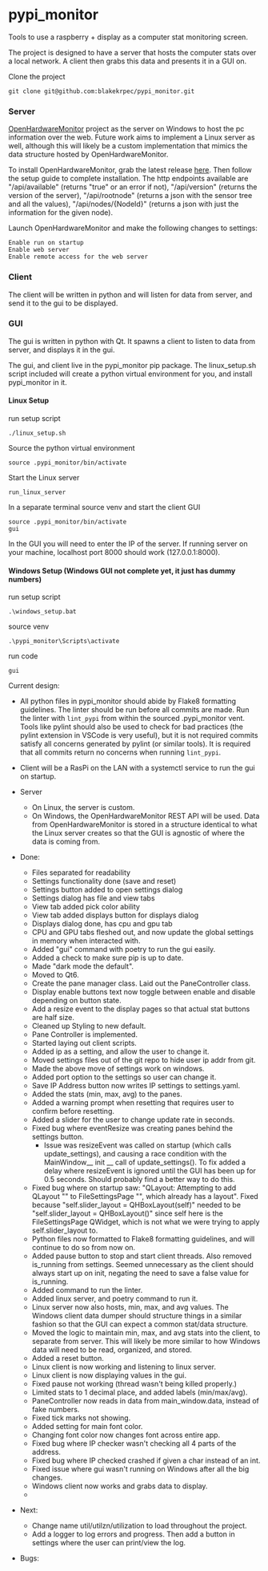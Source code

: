 # pypi_monitor
Tools to use a raspberry + display as a computer stat monitoring screen. 

The project is designed to have a server that hosts the computer stats over a local network. A client then grabs this data and presents it in a GUI on. 

Clone the project
```
git clone git@github.com:blakekrpec/pypi_monitor.git
```

### Server
[OpenHardwareMonitor](https://github.com/hexagon-oss/openhardwaremonitor) project as the server on Windows to host the pc information over the web. Future work aims to implement a Linux server as well, although this will likely be a custom implementation that mimics the data structure hosted by OpenHardwareMonitor.

To install OpenHardwareMonitor, grab the latest release [here](https://github.com/hexagon-oss/openhardwaremonitor/releases). Then follow the setup guide to complete installation. The http endpoints available are "/api/available" (returns "true" or an error if not), "/api/version" (returns the version of the server), "/api/rootnode" (returns a json with the sensor tree and all the values), "/api/nodes/{NodeId}" (returns a json with just the information for the given node).

Launch OpenHardwareMonitor and make the following changes to settings:

    Enable run on startup
    Enable web server
    Enable remote access for the web server

### Client 
The client will be written in python and will listen for data from server, and send it to the gui to be displayed. 

### GUI
The gui is written in python with Qt. It spawns a client to listen to data from server, and displays it in the gui.

The gui, and client live in the pypi_monitor pip package. The linux_setup.sh script included will create a python virtual environment for you, and install pypi_monitor in it.

#### Linux Setup
run setup script
```
./linux_setup.sh
```
Source the python virtual environment
```
source .pypi_monitor/bin/activate
```
Start the Linux server 
```
run_linux_server
```
In a separate terminal source venv and start the client GUI
```
source .pypi_monitor/bin/activate
gui
```
In the GUI you will need to enter the IP of the server. If running server on your machine, localhost port 8000 should work (127.0.0.1:8000).

#### Windows Setup (Windows GUI not complete yet, it just has dummy numbers)

run setup script
```
.\windows_setup.bat
```
source venv
```
.\pypi_monitor\Scripts\activate
```
run code 
```
gui
```

Current design:

- All python files in pypi_monitor should abide by Flake8 formatting guidelines. The linter should be run before all commits are made. Run the linter with `lint_pypi` from within the sourced .pypi_monitor vent. Tools like pylint should also be used to check for bad practices (the pylint extension in VSCode is very useful), but it is not required commits satisfy all concerns generated by pylint (or similar tools). It is required that all commits return no concerns when running `lint_pypi`.  

- Client will be a RasPi on the LAN with a systemctl service to run the gui on startup.

- Server
    - On Linux, the server is custom.
    - On Windows, the OpenHardwareMonitor REST API will be used. Data from OpenHardwareMonitor is stored in a structure identical to what the Linux server creates so that the GUI is agnostic of where the data is coming from. 

- Done: 
    - Files separated for readability 
    - Settings functionality done (save and reset)
    - Settings button added to open settings dialog
    - Settings dialog has file and view tabs 
    - View tab added pick color ability 
    - View tab added displays button for displays dialog
    - Displays dialog done, has cpu and gpu tab
    - CPU and GPU tabs fleshed out, and now update the global settings in memory when interacted with.  
    - Added "gui" command with poetry to run the gui easily.
    - Added a check to make sure pip is up to date. 
    - Made "dark mode the default".
    - Moved to Qt6.
    - Create the pane manager class. Laid out the PaneController class. 
    - Display enable buttons text now toggle between enable and disable depending on button state. 
    - Add a resize event to the display pages so that actual stat buttons are half size.
    - Cleaned up Styling to new default. 
    - Pane Controller is implemented. 
    - Started laying out client scripts. 
    - Added ip as a setting, and allow the user to change it. 
    - Moved settings files out of the git repo to hide user ip addr from git. 
    - Made the above move of settings work on windows. 
    - Added port option to the settings so user can change it. 
    - Save IP Address button now writes IP settings to settings.yaml.
    - Added the stats (min, max, avg) to the panes.
    - Added a warning prompt when resetting that requires user to confirm before resetting. 
    - Added a slider for the user to change update rate in seconds. 
    - Fixed bug where eventResize was creating panes behind the settings button. 
        - Issue was resizeEvent was called on startup (which calls update_settings), and causing a race condition with the MainWindow__ init __  call of update_settings(). To fix added a delay where resizeEvent is ignored until the GUI has been up for 0.5 seconds. Should probably find a better way to do this. 
    - Fixed bug where on startup saw: "QLayout: Attempting to add QLayout "" to FileSettingsPage "", which already has a layout". Fixed because "self.slider_layout = QHBoxLayout(self)" needed to be "self.slider_layout = QHBoxLayout()" since self here is the FileSettingsPage QWidget, which is not what we were trying to apply self.slider_layout to. 
    - Python files now formatted to Flake8 formatting guidelines, and will continue to do so from now on. 
    - Added pause button to stop and start client threads. Also removed is_running from settings. Seemed unnecessary as the client should always start up on init, negating the need to save a false value for is_running. 
    - Added command to run the linter.
    - Added linux server, and poetry command to run it.
    - Linux server now also hosts, min, max, and avg values. The Windows client data dumper should structure things in a similar fashion so that the GUI can expect a common stat/data structure. 
    - Moved the logic to maintain min, max, and avg stats into the client, to separate from server. This will likely be more similar to how Windows data will need to be read, organized, and stored. 
    - Added a reset button. 
    - Linux client is now working and listening to linux server. 
    - Linux client is now displaying values in the gui.
    - Fixed pause not working (thread wasn't being killed properly.)
    - Limited stats to 1 decimal place, and added labels (min/max/avg).
    - PaneController now reads in data from main_window.data, instead of fake numbers. 
    - Fixed tick marks not showing.
    - Added setting for main font color.
    - Changing font color now changes font across entire app.  
    - Fixed bug where IP checker wasn't checking all 4 parts of the address. 
    - Fixed bug where IP checked crashed if given a char instead of an int. 
    - Fixed issue where gui wasn't running on Windows after all the big changes. 
    - Windows client now works and grabs data to display. 
    - 

- Next: 
    - Change name util/utilzn/utilization to load throughout the project.
    - Add a logger to log errors and progress. Then add a button in settings where the user can print/view the log.

- Bugs: